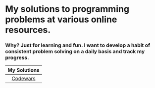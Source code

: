 # My solutions to programming problems at various online resources.

### Why? Just for learning and fun. I want to develop a habit of consistent problem solving on a daily basis and track my progress.

|    My Solutions  | 
|:-----------------:|
| [Codewars](https://github.com/crabn3bula/programming-problems/tree/master/codewars) |
